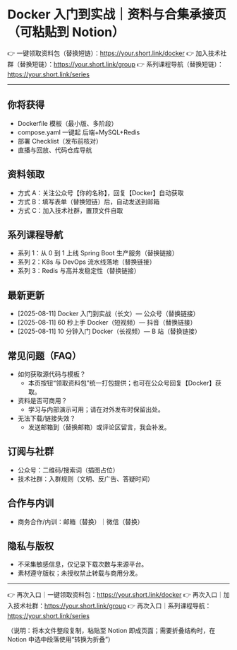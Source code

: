 # Docker 入门到实战｜资料与合集承接页（可粘贴到 Notion）

👉 一键领取资料包（替换短链）：https://your.short.link/docker
👉 加入技术社群（替换短链）：https://your.short.link/group
👉 系列课程导航（替换短链）：https://your.short.link/series

---

## 你将获得
- Dockerfile 模板（最小版、多阶段）
- compose.yaml 一键起 后端+MySQL+Redis
- 部署 Checklist（发布前核对）
- 直播与回放、代码仓库导航

## 资料领取
- 方式 A：关注公众号【你的名称】，回复【Docker】自动获取
- 方式 B：填写表单（替换短链）后，自动发送到邮箱
- 方式 C：加入技术社群，置顶文件自取

## 系列课程导航
- 系列 1：从 0 到 1 上线 Spring Boot 生产服务（替换链接）
- 系列 2：K8s 与 DevOps 流水线落地（替换链接）
- 系列 3：Redis 与高并发稳定性（替换链接）

## 最新更新
- [2025-08-11] Docker 入门到实战（长文）— 公众号（替换链接）
- [2025-08-11] 60 秒上手 Docker（短视频）— 抖音（替换链接）
- [2025-08-11] 10 分钟入门 Docker（长视频）— B 站（替换链接）

## 常见问题（FAQ）
- 如何获取源代码与模板？
  - 本页按钮“领取资料包”统一打包提供；也可在公众号回复【Docker】获取。
- 资料是否可商用？
  - 学习与内部演示可用；请在对外发布时保留出处。
- 无法下载/链接失效？
  - 发送邮箱到（替换邮箱）或评论区留言，我会补发。

## 订阅与社群
- 公众号：二维码/搜索词（插图占位）
- 技术社群：入群规则（文明、反广告、答疑时间）

## 合作与内训
- 商务合作/内训：邮箱（替换）｜微信（替换）

## 隐私与版权
- 不采集敏感信息，仅记录下载次数与来源平台。
- 素材遵守版权；未授权禁止转载与商用分发。

---

👉 再次入口｜一键领取资料包：https://your.short.link/docker
👉 再次入口｜加入技术社群：https://your.short.link/group
👉 再次入口｜系列课程导航：https://your.short.link/series

（说明：将本文件整段复制，粘贴至 Notion 即成页面；需要折叠结构时，在 Notion 中选中段落使用“转换为折叠”）


